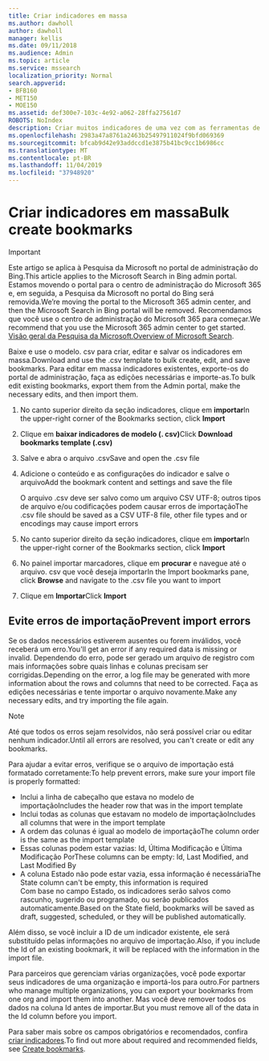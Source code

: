 ```yaml
---
title: Criar indicadores em massa
ms.author: dawholl
author: dawholl
manager: kellis
ms.date: 09/11/2018
ms.audience: Admin
ms.topic: article
ms.service: mssearch
localization_priority: Normal
search.appverid:
- BFB160
- MET150
- MOE150
ms.assetid: def300e7-103c-4e92-a062-28ffa27561d7
ROBOTS: NoIndex
description: Criar muitos indicadores de uma vez com as ferramentas de importação para o portal de administração de pesquisa da Microsoft
ms.openlocfilehash: 2983a47a8761a2463b25497911024f9bfd069369
ms.sourcegitcommit: bfcab9d42e93addccd1e3875b41bc9cc1b6986cc
ms.translationtype: MT
ms.contentlocale: pt-BR
ms.lasthandoff: 11/04/2019
ms.locfileid: "37948920"
---
```

# <a name="bulk-create-bookmarks"></a><span data-ttu-id="fddf0-103">Criar indicadores em massa</span><span class="sxs-lookup"><span data-stu-id="fddf0-103">Bulk create bookmarks</span></span>

> [!IMPORTANT]
> <span data-ttu-id="fddf0-104">Este artigo se aplica à Pesquisa da Microsoft no portal de administração do Bing.</span><span class="sxs-lookup"><span data-stu-id="fddf0-104">This article applies to the Microsoft Search in Bing admin portal.</span></span> <span data-ttu-id="fddf0-105">Estamos movendo o portal para o centro de administração do Microsoft 365 e, em seguida, a Pesquisa da Microsoft no portal do Bing será removida.</span><span class="sxs-lookup"><span data-stu-id="fddf0-105">We’re moving the portal to the Microsoft 365 admin center, and then the Microsoft Search in Bing portal will be removed.</span></span> <span data-ttu-id="fddf0-106">Recomendamos que você use o centro de administração do Microsoft 365 para começar.</span><span class="sxs-lookup"><span data-stu-id="fddf0-106">We recommend that you use the Microsoft 365 admin center to get started.</span></span> <span data-ttu-id="fddf0-107">[Visão geral da Pesquisa da Microsoft.](overview-microsoft-search.md)</span><span class="sxs-lookup"><span data-stu-id="fddf0-107">[Overview of Microsoft Search](overview-microsoft-search.md).</span></span>
    
<span data-ttu-id="fddf0-108">Baixe e use o modelo. csv para criar, editar e salvar os indicadores em massa.</span><span class="sxs-lookup"><span data-stu-id="fddf0-108">Download and use the .csv template to bulk create, edit, and save bookmarks.</span></span> <span data-ttu-id="fddf0-109">Para editar em massa indicadores existentes, exporte-os do portal de administração, faça as edições necessárias e importe-as.</span><span class="sxs-lookup"><span data-stu-id="fddf0-109">To bulk edit existing bookmarks, export them from the Admin portal, make the necessary edits, and then import them.</span></span>
  
1. <span data-ttu-id="fddf0-110">No canto superior direito da seção indicadores, clique em **importar**</span><span class="sxs-lookup"><span data-stu-id="fddf0-110">In the upper-right corner of the Bookmarks section, click **Import**</span></span>
    
2. <span data-ttu-id="fddf0-111">Clique em **baixar indicadores de modelo (. csv)**</span><span class="sxs-lookup"><span data-stu-id="fddf0-111">Click **Download bookmarks template (.csv)**</span></span>
    
3. <span data-ttu-id="fddf0-112">Salve e abra o arquivo .csv</span><span class="sxs-lookup"><span data-stu-id="fddf0-112">Save and open the .csv file</span></span>
    
4. <span data-ttu-id="fddf0-113">Adicione o conteúdo e as configurações do indicador e salve o arquivo</span><span class="sxs-lookup"><span data-stu-id="fddf0-113">Add the bookmark content and settings and save the file</span></span>

    <span data-ttu-id="fddf0-114">O arquivo .csv deve ser salvo como um arquivo CSV UTF-8; outros tipos de arquivo e/ou codificações podem causar erros de importação</span><span class="sxs-lookup"><span data-stu-id="fddf0-114">The .csv file should be saved as a CSV UTF-8 file, other file types and or encodings may cause import errors</span></span>
    
5. <span data-ttu-id="fddf0-115">No canto superior direito da seção indicadores, clique em **importar**</span><span class="sxs-lookup"><span data-stu-id="fddf0-115">In the upper-right corner of the Bookmarks section, click **Import**</span></span>
    
6. <span data-ttu-id="fddf0-116">No painel importar marcadores, clique em **procurar** e navegue até o arquivo. csv que você deseja importar</span><span class="sxs-lookup"><span data-stu-id="fddf0-116">In the Import bookmarks pane, click **Browse** and navigate to the .csv file you want to import</span></span> 
    
7. <span data-ttu-id="fddf0-117">Clique em **Importar**</span><span class="sxs-lookup"><span data-stu-id="fddf0-117">Click **Import**</span></span>

## <a name="prevent-import-errors"></a><span data-ttu-id="fddf0-118">Evite erros de importação</span><span class="sxs-lookup"><span data-stu-id="fddf0-118">Prevent import errors</span></span>      
<span data-ttu-id="fddf0-119">Se os dados necessários estiverem ausentes ou forem inválidos, você receberá um erro.</span><span class="sxs-lookup"><span data-stu-id="fddf0-119">You'll get an error if any required data is missing or invalid.</span></span> <span data-ttu-id="fddf0-120">Dependendo do erro, pode ser gerado um arquivo de registro com mais informações sobre quais linhas e colunas precisam ser corrigidas.</span><span class="sxs-lookup"><span data-stu-id="fddf0-120">Depending on the error, a log file may be generated with more information about the rows and columns that need to be corrected.</span></span> <span data-ttu-id="fddf0-121">Faça as edições necessárias e tente importar o arquivo novamente.</span><span class="sxs-lookup"><span data-stu-id="fddf0-121">Make any necessary edits, and try importing the file again.</span></span>

> [!NOTE]
> <span data-ttu-id="fddf0-122">Até que todos os erros sejam resolvidos, não será possível criar ou editar nenhum indicador.</span><span class="sxs-lookup"><span data-stu-id="fddf0-122">Until all errors are resolved, you can't create or edit any bookmarks.</span></span> 

<span data-ttu-id="fddf0-123">Para ajudar a evitar erros, verifique se o arquivo de importação está formatado corretamente:</span><span class="sxs-lookup"><span data-stu-id="fddf0-123">To help prevent errors, make sure your import file is properly formatted:</span></span>
- <span data-ttu-id="fddf0-124">Inclui a linha de cabeçalho que estava no modelo de importação</span><span class="sxs-lookup"><span data-stu-id="fddf0-124">Includes the header row that was in the import template</span></span>
- <span data-ttu-id="fddf0-125">Inclui todas as colunas que estavam no modelo de importação</span><span class="sxs-lookup"><span data-stu-id="fddf0-125">Includes all columns that were in the import template</span></span>
- <span data-ttu-id="fddf0-126">A ordem das colunas é igual ao modelo de importação</span><span class="sxs-lookup"><span data-stu-id="fddf0-126">The column order is the same as the import template</span></span>
- <span data-ttu-id="fddf0-127">Essas colunas podem estar vazias: Id, Última Modificação e Última Modificação Por</span><span class="sxs-lookup"><span data-stu-id="fddf0-127">These columns can be empty: Id, Last Modified, and Last Modified By</span></span>
- <span data-ttu-id="fddf0-128">A coluna Estado não pode estar vazia, essa informação é necessária</span><span class="sxs-lookup"><span data-stu-id="fddf0-128">The State column can't be empty, this information is required</span></span>  
<span data-ttu-id="fddf0-129">Com base no campo Estado, os indicadores serão salvos como rascunho, sugerido ou programado, ou serão publicados automaticamente.</span><span class="sxs-lookup"><span data-stu-id="fddf0-129">Based on the State field, bookmarks will be saved as draft, suggested, scheduled, or they will be published automatically.</span></span>

<span data-ttu-id="fddf0-130">Além disso, se você incluir a ID de um indicador existente, ele será substituído pelas informações no arquivo de importação.</span><span class="sxs-lookup"><span data-stu-id="fddf0-130">Also, if you include the Id of an existing bookmark, it will be replaced with the information in the import file.</span></span>

<span data-ttu-id="fddf0-131">Para parceiros que gerenciam várias organizações, você pode exportar seus indicadores de uma organização e importá-los para outro.</span><span class="sxs-lookup"><span data-stu-id="fddf0-131">For partners who manage multiple organizations, you can export your bookmarks from one org and import them into another.</span></span> <span data-ttu-id="fddf0-132">Mas você deve remover todos os dados na coluna Id antes de importar.</span><span class="sxs-lookup"><span data-stu-id="fddf0-132">But you must remove all of the data in the Id column before you import.</span></span>

<span data-ttu-id="fddf0-133">Para saber mais sobre os campos obrigatórios e recomendados, confira [criar indicadores](create-bookmarks.md).</span><span class="sxs-lookup"><span data-stu-id="fddf0-133">To find out more about required and recommended fields, see [Create bookmarks](create-bookmarks.md).</span></span>
